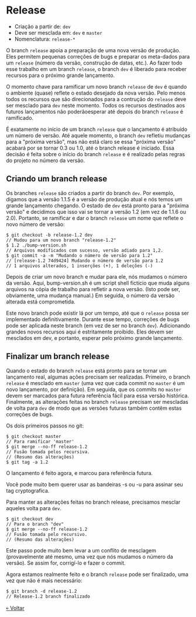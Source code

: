 # Release 

- Criação a partir de: `dev` 
- Deve ser mesclada em: `dev` e `master` 
- Nomenclatura: `release-*`

O branch `release` apoia a preparação de uma nova versão de produção. Eles permitem pequenas correções de bugs e preparar os meta-dados para um `release` (número da versão, construção de datas, etc.). Ao fazer todo esse trabalho em um branch `release`, o branch `dev` é liberado para receber recursos para o próximo grande lançamento.

O momento chave para ramificar um novo branch `release` de `dev` é quando o ambiente (quase) reflete o estado desejado da nova versão. Pelo menos todos os recursos que são direcionados para a contrução do `release` deve ser mesclado para `dev` neste momento. Todos os recursos destinados aos futuros lançamentos não poderãoesperar até depois do branch `release` é ramificado.

É exatamente no início de um branch `release` que o lançamento é atribuído um número de versão. Até aquele momento, o branch `dev` refletiu mudanças para a "próxima versão", mas não está claro se essa "próxima versão" acabará por se tornar 0.3 ou 1.0, até o branch release é iniciado. Essa decisão é feita sobre o início do branch `release` e é realizado pelas regras do projeto no número da versão.


## Criando um branch release

Os branches `release` são criados a partir do branch `dev`. Por exemplo, digamos que a versão 1.1.5 é a versão de produção atual e nós temos um grande lançamento chegando. O estado de `dev` está pronto para a "próxima versão" e decidimos que isso vai se tornar a versão 1.2 (em vez de 1.1.6 ou 2.0). Portanto, se ramificar e dar o branch `release` um nome que reflete o novo número de versão:

```
$ git checkout -b release-1.2 dev
// Mudou para um novo branch "release-1.2"
$ 1.2 ./bump-version.sh
// Arquivos modificados com sucesso, versão adiado para 1,2.
$ git commit -a -m "Mudando o número de versão para 1.2"
// [release-1.2 74d9424] Mudando o número de versão para 1.2
// 1 arquivos alterados, 1 inserções (+), 1 deleções (-)
```

Depois de criar um novo branch e mudar para ele, nós mudamos o número da versão. Aqui, bump-version.sh é um script shell fictício que muda alguns arquivos na cópia de trabalho para refletir a nova versão. (Isto pode ser, obviamente, uma mudança manual.) Em seguida, o número da versão alterada está comprometida.

Este novo branch pode existir lá por um tempo, até que o `release` possa ser implementado definitivamente. Durante esse tempo, correções de bugs pode ser aplicada neste branch (em vez de ser no branch `dev`). Adicionando grandes novos recursos aqui é estritamente proibido. Eles devem ser mesclados em dev, e portanto, esperar pelo próximo grande lançamento.

## Finalizar um branch release

Quando o estado do branch `release` está pronto para se tornar um lançamento real, algumas ações precisam ser realizadas. Primeiro, o branch `release` é mesclado em `master` (uma vez que cada commit no `master` é um novo lançamento, por definição). Em seguida, que os commits no `master` devem ser marcados para futura referência fácil para essa versão histórica. Finalmente, as alterações feitas no branch `release` precisam ser mescladas de volta para `dev` de modo que as versões futuras também contêm estas correções de bugs.

Os dois primeiros passos no git: 

```
$ git checkout master
// Para ramificar 'master'
$ git merge --no-ff release-1.2
// Fusão tomada pelos recursiva.
// (Resumo das alterações)
$ git tag -a 1.2
```

O lançamento é feito agora, e marcou para referência futura.

Você pode muito bem querer usar as bandeiras -s ou -u <key>  para assinar seu tag cryptografica. 
 
Para manter as alterações feitas no branch release, precisamos mesclar aqueles volta para `dev`. 

```
$ git checkout dev
// Para o branch "dev"
$ git merge --no-ff release-1.2
// Fusão tomada pelo recursivo.
// (Resumo das alterações)
```

Este passo pode muito bem levar a um conflito de mesclagem (provavelmente até mesmo, uma vez que nós mudamos o número da versão). Se assim for, corrigí-lo e fazer o commit.

Agora estamos realmente feito e o branch `release` pode ser finalizado, uma vez que não é mais necessário: 

```
$ git branch -d release-1.2
// Release-1.2 branch finalizado
```

[&#65513; Voltar](https://github.com/doc-solutions/documentation-gitflow/blob/master/README.md)